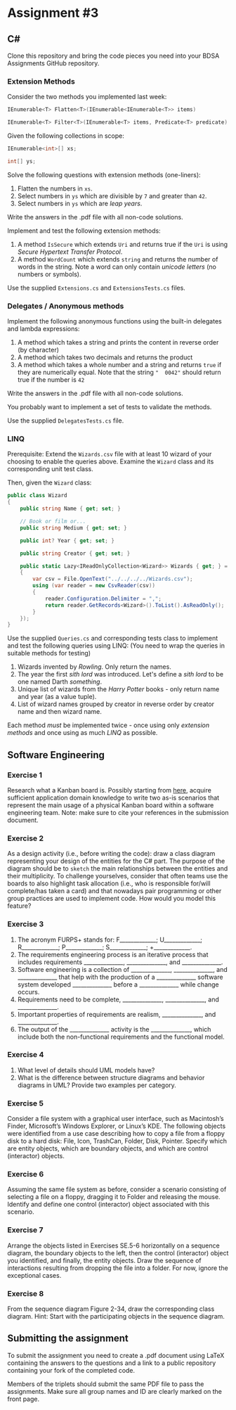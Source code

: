 # Assignment #3

## C&#35;

Clone this repository and bring the code pieces you need into your BDSA Assignments GitHub repository.

### Extension Methods

Consider the two methods you implemented last week:

```csharp
IEnumerable<T> Flatten<T>(IEnumerable<IEnumerable<T>> items)

IEnumerable<T> Filter<T>(IEnumerable<T> items, Predicate<T> predicate)
```

Given the following collections in scope:

```csharp
IEnumerable<int>[] xs;

int[] ys;
```

Solve the following questions with extension methods (one-liners):

1. Flatten the numbers in `xs`.
2. Select numbers in `ys` which are divisible by `7` and greater than `42`.
3. Select numbers in `ys` which are *leap years*.

Write the answers in the .pdf file with all non-code solutions.

Implement and test the following extension methods:

1. A method `IsSecure` which extends `Uri` and returns true if the `Uri` is using *Secure Hypertext Transfer Protocol*.
1. A method `WordCount` which extends `string` and returns the number of words in the string. Note a word can only contain *unicode letters* (no numbers or symbols).

Use the supplied `Extensions.cs` and `ExtensionsTests.cs` files.

### Delegates / Anonymous methods

Implement the following anonymous functions using the built-in delegates and lambda expressions:

1. A method which takes a string and prints the content in reverse order (by character)
1. A method which takes two decimals and returns the product
1. A method which takes a whole number and a string and returns `true` if they are numerically equal. Note that the string `"  0042"` should return true if the number is `42`

Write the answers in the .pdf file with all non-code solutions.

You probably want to implement a set of tests to validate the methods.

Use the supplied `DelegatesTests.cs` file.

### LINQ

Prerequisite: Extend the `Wizards.csv` file with at least 10 wizard of your choosing to enable the queries above.
Examine the `Wizard` class and its corresponding unit test class.

Then, given the `Wizard` class:

```csharp
public class Wizard
{
    public string Name { get; set; }

    // Book or film or...
    public string Medium { get; set; }

    public int? Year { get; set; }

    public string Creator { get; set; }

    public static Lazy<IReadOnlyCollection<Wizard>> Wizards { get; } = new Lazy<IReadOnlyCollection<Wizard>>(() =>
    {
        var csv = File.OpenText("../../../../Wizards.csv");
        using (var reader = new CsvReader(csv))
        {
            reader.Configuration.Delimiter = ",";
            return reader.GetRecords<Wizard>().ToList().AsReadOnly();
        }
    });
}
```

Use the supplied `Queries.cs` and corresponding tests class to implement and test the following queries using LINQ:
(You need to wrap the queries in suitable methods for testing)

1. Wizards invented by *Rowling*. Only return the names.
1. The year the first *sith lord* was introduced. Let's define a *sith lord* to be one named Darth *something*.
1. Unique list of wizards from the *Harry Potter* books - only return name and year (as a value tuple).
1. List of wizard names grouped by creator in reverse order by creator name and then wizard name.

Each method *must* be implemented twice - once using only *extension methods* and once using as much *LINQ* as possible.









## Software Engineering

### Exercise 1

Research what a Kanban board is.  Possibly starting from [here](https://www.atlassian.com/agile/kanban/boards), acquire sufficient application domain knowledge to write two as-is scenarios that represent the main usage of a physical Kanban board within a software engineering team.  Note: make sure to cite your references in the submission document.  

### Exercise 2

As a design activity (i.e., before writing the code): draw a class diagram representing your design of the entities for the C# part.  The purpose of the diagram should be to `sketch` the main relationships between the entities and their multiplicity.  To challenge yourselves, consider that often teams use the boards to also highlight task allocation (i.e., who is responsible for/will complete/has taken a card) and that nowadays pair programming or other group practices are used to implement code.  How would you model this feature?


### Exercise 3

1. The acronym FURPS+ stands for: F_____________; U_____________; R_____________; P_____________; S_____________; +_____________.
1. The requirements engineering process is an iterative process that includes requirements ______________, ______________, and ______________.
1. Software engineering is a collection of ______________, ______________, and ______________ that help with the production of a ______________ software system developed ______________ before a ______________ while change occurs.
1. Requirements need to be complete, ______________, ______________, and ______________.
1. Important properties of requirements are realism, ______________, and ______________.
1. The output of the ______________ activity is the ______________, which include both the non-functional requirements and the functional model.


### Exercise 4

1. What level of details should UML models have?
2. What is the difference between structure diagrams and behavior diagrams in UML?  Provide two examples per category.


### Exercise 5

Consider a file system with a graphical user interface, such as Macintosh’s Finder, Microsoft’s Windows Explorer, or Linux’s KDE. The following objects were identified from a use case describing how to copy a file from a floppy disk to a hard disk: File, Icon, TrashCan, Folder, Disk, Pointer. Specify which are entity objects, which are boundary objects, and which are control (interactor) objects.

### Exercise 6

Assuming the same file system as before, consider a scenario consisting of selecting a file on a floppy, dragging it to Folder and releasing the mouse. Identify and define one control (interactor) object associated with this scenario.

### Exercise 7

Arrange the objects listed in Exercises SE.5-6 horizontally on a sequence diagram, the boundary objects to the left, then the control (interactor) object you identified, and finally, the entity objects. Draw the sequence of interactions resulting from dropping the file into a folder. For now, ignore the exceptional cases.

### Exercise 8

From the sequence diagram Figure 2-34, draw the corresponding class diagram. Hint: Start with the participating objects in the sequence diagram.




## Submitting the assignment

To submit the assignment you need to create a .pdf document using LaTeX containing the answers to the questions and a link to a public repository containing your fork of the completed code.

Members of the triplets should submit the same PDF file to pass the assignments.  Make sure all group names and ID are clearly marked on the front page. 


